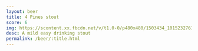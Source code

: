 ```yaml
---
layout: beer
title: 4 Pines stout
score: 6
img: https://scontent.xx.fbcdn.net/v/t1.0-0/p480x480/1503434_10152327617153745_1770406360_n.jpg?oh=c9a1bfc2ce2f444e7026f388a2cde167&oe=590E3D83
desc: A mild easy drinking stout
permalink: /beer/:title.html
---
```

